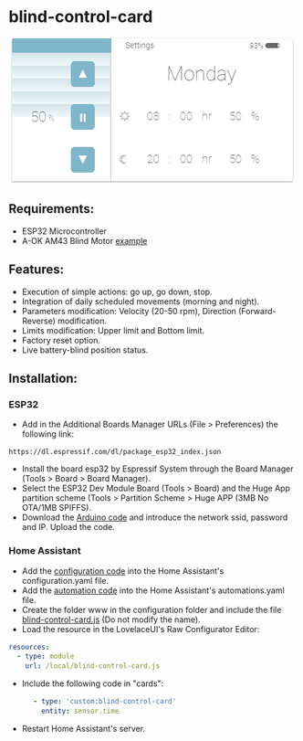 # blind-control-card
<p align="center">
  <img src="https://github.com/juagarh5/blind-control-card/blob/master/examples/Interface.png?raw=true">
</p>

## Requirements:
* ESP32 Microcontroller
* A-OK AM43 Blind Motor [example](https://es.aliexpress.com/i/33044164435.html)
## Features:
* Execution of simple actions: go up, go down, stop.
* Integration of daily scheduled movements (morning and night).
* Parameters modification: Velocity (20-50 rpm), Direction (Forward-Reverse) modification.
* Limits modification: Upper limit and Bottom limit.
* Factory reset option.
* Live battery-blind position status.

## Installation:

### ESP32
* Add in the Additional Boards Manager URLs (File > Preferences) the following link:
```
https://dl.espressif.com/dl/package_esp32_index.json
```
* Install the board esp32 by Espressif System through the Board Manager (Tools > Board > Board Manager).
* Select the ESP32 Dev Module Board (Tools > Board) and the Huge App partition scheme (Tools > Partition Scheme > Huge APP (3MB No OTA/1MB SPIFFS).
* Download the [Arduino code](https://github.com/juagarh5/blind-control-card/blob/master/MQTT_BLE_Controller.ino) and introduce the network ssid, password and IP. Upload the code.

### Home Assistant
* Add the [configuration code](https://github.com/juagarh5/blind-control-card/blob/master/configuration_blind-control-card.yaml) into the Home Assistant's configuration.yaml file.
* Add the [automation code](https://github.com/juagarh5/blind-control-card/blob/master/automations_blind-control-card.yaml) into the Home Assistant's automations.yaml file.
* Create the folder www in the configuration folder and include the file [blind-control-card.js](https://github.com/juagarh5/blind-control-card/blob/master/blind-control-card.js) (Do not modify the name).
* Load the resource in the LovelaceUI's Raw Configurator Editor:
```yaml
resources:
  - type: module
    url: /local/blind-control-card.js
```
* Include the following code in "cards":
```yaml
      - type: 'custom:blind-control-card'
        entity: sensor.time
```
* Restart Home Assistant's server.
